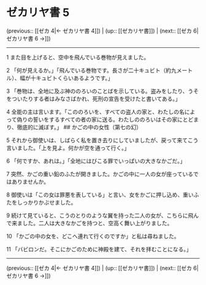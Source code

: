 # ゼカリヤ書 5

(previous:: [[ゼカ 4|← ゼカリヤ書 4]]) | (up:: [[ゼカリヤ書]]) | (next:: [[ゼカ 6|ゼカリヤ書 6 →]])

***


1 また目を上げると、空中を飛んでいる巻物が見えました。 

2 「何が見えるか。」「飛んでいる巻物です。長さが二十キュビト（約九メートル）、幅が十キュビトくらいあるようです。」 

3 「巻物は、全地に及ぶ神ののろいのことばを示している。盗みをしたり、うそをついたりする者はみなさばかれ、死刑の宣告を受けたと書いてある。」 

4 全能の主は言います。「こののろいを、すべての盗人の家と、わたしの名によって偽りの誓いをするすべての者の家に送る。わたしののろいはその家にとどまり、徹底的に滅ぼす。」 ## かごの中の女性（第七の幻） 

5 それから御使いは、しばらく私を置き去りにしていましたが、戻って来てこう言いました。「上を見よ。何かが空を通って行く。」 

6 「何ですか、あれは。」「全地にはびこる罪でいっぱいの大きなかごだ。」 

7 突然、かごの重い鉛のふたが開きました。かごの中に一人の女が座っているではありませんか。 

8 御使いは「この女は罪悪を表している」と言い、女をかごに押し込め、重いふたをしっかりかぶせました。 

9 続けて見ていると、こうのとりのような翼を持った二人の女が、こちらに飛んで来ました。二人は大きなかごを持つと、空高く舞い上がりました。 

10 「かごの中の女を、どこへ連れて行くのですか」と私は尋ねました。 

11 「バビロンだ。そこにかごのために神殿を建て、それを拝むことになる。」

***

(previous:: [[ゼカ 4|← ゼカリヤ書 4]]) | (up:: [[ゼカリヤ書]]) | (next:: [[ゼカ 6|ゼカリヤ書 6 →]])
